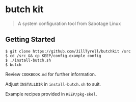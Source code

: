 # butch kit
> A system configuration tool from Sabotage Linux

## Getting Started

	$ git clone https://github.com/JillTyrell/butchkit /src
	$ cd /src && cp KEEP/config.example config
	$ ./install-butch.sh
	$ butch

Review `COOKBOOK.md` for further information. 

Adjust `INSTALLDIR` in `install-butch.sh` to suit.

Example recipes provided in `KEEP/pkg-skel`.
